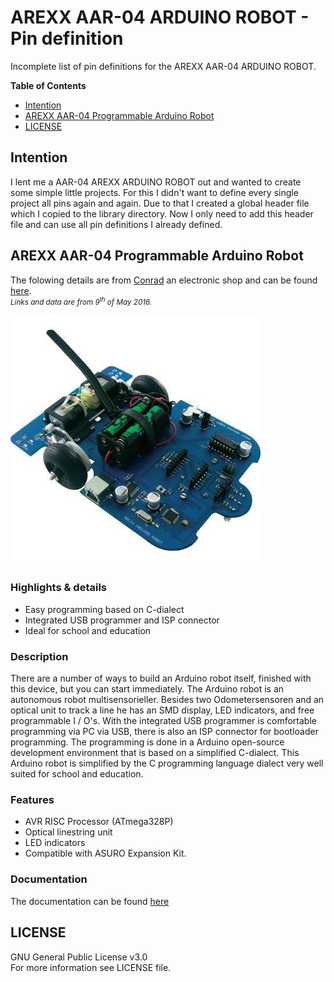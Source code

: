 # AREXX AAR-04 ARDUINO ROBOT - Pin definition

Incomplete list of pin definitions for the AREXX AAR-04 ARDUINO ROBOT.


**Table of Contents**
- [Intention](#intention)
- [AREXX AAR-04 Programmable Arduino Robot](#arexx-aar-04-programmable-arduino-robot)
- [LICENSE](#license)


## Intention
I lent me a AAR-04 AREXX ARDUINO ROBOT out and wanted to create some simple little projects. For this I didn't want to define every single project all pins again and again. Due to that I created a global header file which I copied to the library directory. Now I only need to add this header file and can use all pin definitions I already defined.


## AREXX AAR-04 Programmable Arduino Robot
The folowing details are from [Conrad](http://www.conrad.com/ce/en/) an electronic shop and can be found [here](http://www.conrad.com/ce/en/product/191694/Arexx-AAR-04-Programmable-Arduino-Robot).<br />
<small>_Links and data are from 9<sup>th</sup> of May 2016._</small>

![](docs/AAR-04.jpg)

### Highlights & details
- Easy programming based on C-dialect
- Integrated USB programmer and ISP connector
- Ideal for school and education

### Description
There are a number of ways to build an Arduino robot itself, finished with this device, but you can start immediately. The Arduino robot is an autonomous robot multisensorieller. Besides two Odometersensoren and an optical unit to track a line he has an SMD display, LED indicators, and free programmable I / O's. With the integrated USB programmer is comfortable programming via PC via USB, there is also an ISP connector for bootloader programming. The programming is done in a Arduino open-source development environment that is based on a simplified C-dialect. This Arduino robot is simplified by the C programming language dialect very well suited for school and education.

### Features
- AVR RISC Processor (ATmega328P)
- Optical linestring unit
- LED indicators
- Compatible with ASURO Expansion Kit.
 
### Documentation
The documentation can be found [here](/docs)


## LICENSE
GNU General Public License v3.0<br />
For more information see LICENSE file.
